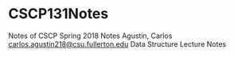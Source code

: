 # CSCP131Notes
Notes of CSCP Spring 2018 Notes
Agustin, Carlos 
carlos.agustin218@csu.fullerton.edu
Data Structure Lecture Notes
